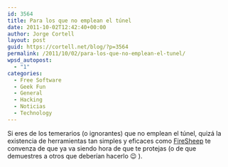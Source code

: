 ```yaml
---
id: 3564
title: Para los que no emplean el túnel
date: 2011-10-02T12:42:40+00:00
author: Jorge Cortell
layout: post
guid: https://cortell.net/blog/?p=3564
permalink: /2011/10/02/para-los-que-no-emplean-el-tunel/
wpsd_autopost:
  - "1"
categories:
  - Free Software
  - Geek Fun
  - General
  - Hacking
  - Noticias
  - Technology
---
```

Si eres de los temerarios (o ignorantes) que no emplean el túnel, quizá la existencia de herramientas tan simples y eficaces como <a title="https://codebutler.com/firesheep" href="https://codebutler.com/firesheep" target="_blank">FireSheep</a> te convenza de que ya va siendo hora de que te protejas (o de que demuestres a otros que deberían hacerlo 😉 ).